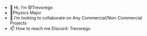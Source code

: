 - 👋 Hi, I’m @Trevorego
- 🌌Physics Major
- 💞️ I’m looking to collaborate on Any Commercial/Non-Commercial Projects
- 📫 How to reach me Discord: Trevorego

<!---
Trevorego/Trevorego is a ✨ special ✨ repository because its `README.md` (this file) appears on your GitHub profile.
You can click the Preview link to take a look at your changes.
--->
